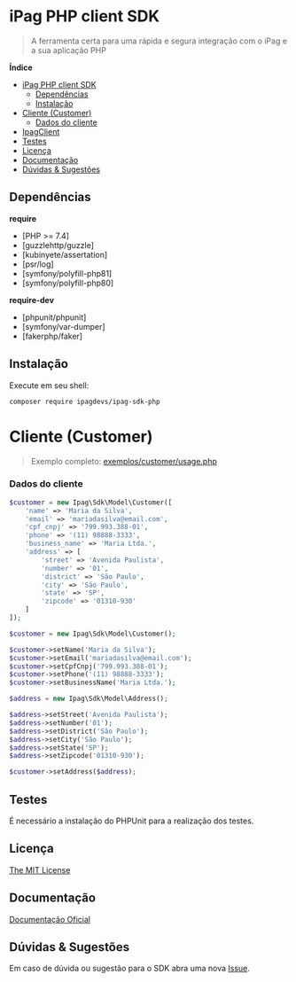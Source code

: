 # iPag PHP client SDK
> A ferramenta certa para uma rápida e segura integração com o iPag e a sua aplicação PHP

**Índice**

- [iPag PHP client SDK](#ipag-php-client-sdk)
    + [Dependências](#dependências)
    + [Instalação](#instalação)
- [Cliente (Customer)](#cliente-customer)
    + [Dados do cliente](#dados-do-cliente)
- [IpagClient](#ipag-client) 
- [Testes](#testes)
- [Licença](#licença)
- [Documentação](#documentação)
- [Dúvidas \& Sugestões](#dúvidas--sugestões)

## Dependências

**require**
 - [PHP >= 7.4]
 - [guzzlehttp/guzzle]
 - [kubinyete/assertation]
 - [psr/log]
 - [symfony/polyfill-php81]
 - [symfony/polyfill-php80]

**require-dev**
 - [phpunit/phpunit]
 - [symfony/var-dumper]
 - [fakerphp/faker]

## Instalação

Execute em seu shell:

    composer require ipagdevs/ipag-sdk-php

# Cliente (Customer)

> Exemplo completo: [exemplos/customer/usage.php](./examples/customer/usage.php)

### Dados do cliente
```php
$customer = new Ipag\Sdk\Model\Customer([
    'name' => 'Maria da Silva',
    'email' => 'mariadasilva@email.com',
    'cpf_cnpj' => '799.993.388-01',
    'phone' => '(11) 98888-3333',
    'business_name' => 'Maria Ltda.',
    'address' => [
        'street' => 'Avenida Paulista',
        'number' => '01',
        'district' => 'São Paulo',
        'city' => 'São Paulo',
        'state' => 'SP',
        'zipcode' => '01310-930'
    ]
]);
```

```php
$customer = new Ipag\Sdk\Model\Customer();

$customer->setName('Maria da Silva');
$customer->setEmail('mariadasilva@email.com');
$customer->setCpfCnpj('799.993.388-01');
$customer->setPhone('(11) 98888-3333');
$customer->setBusinessName('Maria Ltda.');

$address = new Ipag\Sdk\Model\Address();

$address->setStreet('Avenida Paulista');
$address->setNumber('01');
$address->setDistrict('São Paulo');
$address->setCity('São Paulo');
$address->setState('SP');
$address->setZipcode('01310-930');

$customer->setAddress($address);

```

## Testes

É necessário a instalação do PHPUnit para a realização dos testes.

## Licença
[The MIT License](https://github.com/ipagdevs/ipag-sdk-php/blob/master/LICENSE)

## Documentação

[Documentação Oficial](https://developers.ipag.com.br)

## Dúvidas & Sugestões

Em caso de dúvida ou sugestão para o SDK abra uma nova [Issue](https://github.com/ipagdevs/ipag-sdk-php/issues).